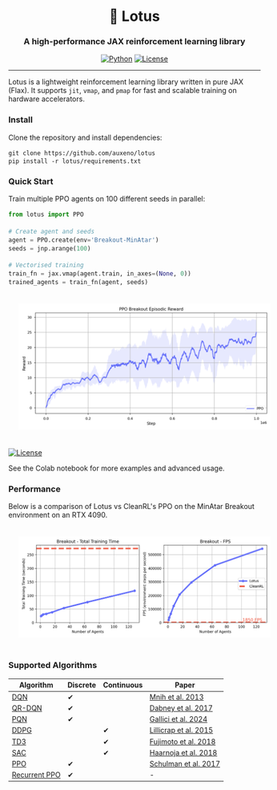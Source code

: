 <div align="center">

  <h1> 🪷 Lotus</h1>
  
  <h3>A high-performance JAX reinforcement learning library</h3>
  
  [![Python](https://img.shields.io/badge/Python-3.10-blue.svg)](https://www.python.org/)
  [![License](https://img.shields.io/badge/License-Apache%202.0-orange.svg)](https://opensource.org/licenses/Apache-2.0)

</div>

---

Lotus is a lightweight reinforcement learning library written in pure JAX (Flax). It supports `jit`, `vmap`, and `pmap` for fast and scalable training on hardware accelerators.

### Install

Clone the repository and install dependencies:

```
git clone https://github.com/auxeno/lotus
pip install -r lotus/requirements.txt
```

### Quick Start

Train multiple PPO agents on 100 different seeds in parallel:

```python
from lotus import PPO

# Create agent and seeds
agent = PPO.create(env='Breakout-MinAtar')
seeds = jnp.arange(100)

# Vectorised training
train_fn = jax.vmap(agent.train, in_axes=(None, 0))
trained_agents = train_fn(agent, seeds)
```

<img src="./figures/ppo-breakout.png" 
     width="600"
     style="padding: 20px;" />

[![License](https://colab.research.google.com/assets/colab-badge.svg)](https://colab.research.google.com/github/auxeno/lotus/blob/main/notebooks/lotus_demo.ipynb)

See the Colab notebook for more examples and advanced usage.

### Performance

Below is a comparison of Lotus vs CleanRL's PPO on the MinAtar Breakout environment on an RTX 4090.

<img src="./figures/lotus-vs-cleanrl.png" 
     width="600"
     style="padding: 20px;" />

### Supported Algorithms

| Algorithm     | Discrete | Continuous | Paper                        |
|---------------|----------|------------|------------------------------|
| [DQN](https://github.com/Auxeno/lotus/blob/main/lotus/algos/dqn.py)           | ✔        |            | [Mnih et al. 2013](https://arxiv.org/abs/1312.5602) |
| [QR-DQN](https://github.com/Auxeno/lotus/blob/main/lotus/algos/qrdqn.py)        | ✔        |            | [Dabney et al. 2017](https://arxiv.org/abs/1710.10044) |
| [PQN](https://github.com/Auxeno/lotus/blob/main/lotus/algos/pqn.py)           | ✔        |            | [Gallici et al. 2024](https://arxiv.org/abs/2407.04811) |
| [DDPG](https://github.com/Auxeno/lotus/blob/main/lotus/algos/ddpg.py)        |          | ✔          | [Lillicrap et al. 2015](https://arxiv.org/abs/1509.02971) |
| [TD3](https://github.com/Auxeno/lotus/blob/main/lotus/algos/td3.py)        |          | ✔          | [Fujimoto et al. 2018](https://arxiv.org/abs/1802.09477) |
| [SAC](https://github.com/Auxeno/lotus/blob/main/lotus/algos/sac.py)        |          | ✔          | [Haarnoja et al. 2018](https://arxiv.org/abs/1801.01290) |
| [PPO](https://github.com/Auxeno/lotus/blob/main/lotus/algos/ppo.py)           | ✔        |            | [Schulman et al. 2017](https://arxiv.org/abs/1707.06347) |
| [Recurrent PPO](https://github.com/Auxeno/lotus/blob/main/lotus/algos/rppo.py)           | ✔        |            | - |